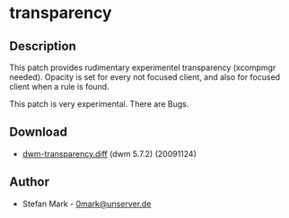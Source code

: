 # transparency

## Description

This patch provides rudimentary experimentel transparency (xcompmgr needed).
Opacity is set for every not focused client, and also for focused client
when a rule is found.

This patch is very experimental. There are Bugs.

## Download

 * [dwm-transparency.diff](dwm-transparency.diff) (dwm 5.7.2) (20091124)

## Author

 * Stefan Mark - <0mark@unserver.de>
